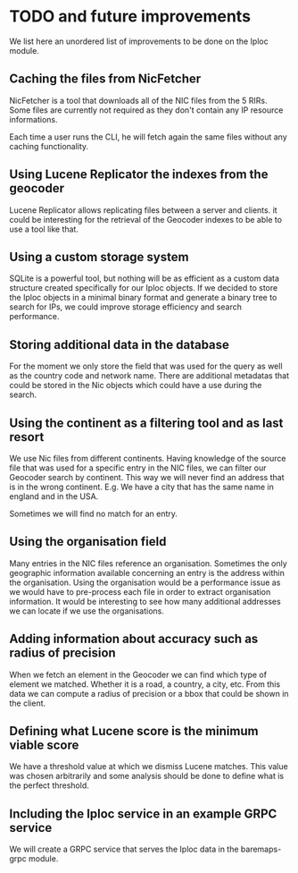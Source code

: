 # TODO and future improvements

We list here an unordered list of improvements to be done on the Iploc module.

## Caching the files from NicFetcher 

NicFetcher is a tool that downloads all of the NIC files from the 5 RIRs. Some files are currently not required as they don't
contain any IP resource informations.

Each time a user runs the CLI, he will fetch again the same files without any caching functionality.

## Using Lucene Replicator the indexes from the geocoder

Lucene Replicator allows replicating files between a server and clients. it could be interesting for the retrieval of
the Geocoder indexes to be able to use a tool like that.

## Using a custom storage system

SQLite is a powerful tool, but nothing will be as efficient as a custom data structure created specifically for our
Iploc objects. If we decided to store the Iploc objects in a minimal binary format and generate a binary tree to search for
IPs, we could improve storage efficiency and search performance.

## Storing additional data in the database

For the moment we only store the field that was used for the query as well as the country code and network name. There
are additional metadatas that could be stored in the Nic objects which could have a use during the search.

## Using the continent as a filtering tool and as last resort

We use Nic files from different continents. Having knowledge of the source file that was used for a specific entry in the
NIC files, we can filter our Geocoder search by continent. This way we will never find an address that is in the wrong continent.
E.g. We have a city that has the same name in england and in the USA.

Sometimes we will find no match for an entry.

## Using the organisation field 

Many entries in the NIC files reference an organisation. Sometimes the only geographic information available concerning
an entry is the address within the organisation. Using the organisation would be a performance issue as we would have
to pre-process each file in order to extract organisation information. It would be interesting to see how many additional
addresses we can locate if we use the organisations.

## Adding information about accuracy such as radius of precision

When we fetch an element in the Geocoder we can find which type of element we matched. Whether it is a road, a country,
a city, etc. From this data we can compute a radius of precision or a bbox that could be shown in the client.

## Defining what Lucene score is the minimum viable score

We have a threshold value at which we dismiss Lucene matches. This value was chosen arbitrarily and some analysis should
be done to define what is the perfect threshold.

## Including the Iploc service in an example GRPC service

We will create a GRPC service that serves the Iploc data in the baremaps-grpc module.